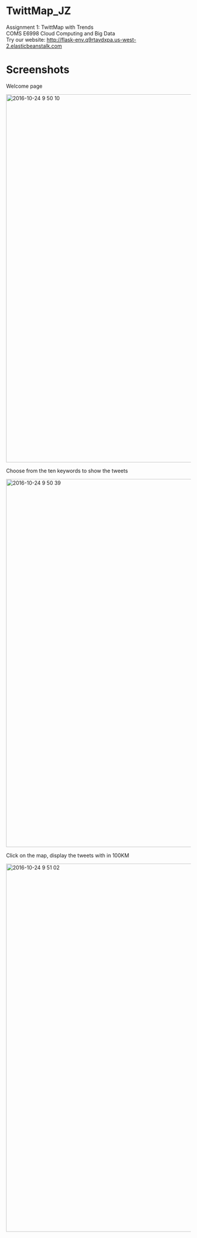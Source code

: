 # TwittMap_JZ
Assignment 1: TwittMap with Trends <br />
COMS E6998 Cloud Computing and Big Data <br />
Try our website: http://flask-env.q9rtavdxpa.us-west-2.elasticbeanstalk.com

# Screenshots
Welcome page

<img width="1000" alt="2016-10-24 9 50 10" src="https://cloud.githubusercontent.com/assets/15256661/19670580/694f0b4c-9a36-11e6-91f0-6aeedd60f5ea.png">

Choose from the ten keywords to show the tweets

<img width="1000" alt="2016-10-24 9 50 39" src="https://cloud.githubusercontent.com/assets/15256661/19670592/a074352a-9a36-11e6-9ac1-eaf54163fe55.png">

Click on the map, display the tweets with in 100KM

<img width="1000" alt="2016-10-24 9 51 02" src="https://cloud.githubusercontent.com/assets/15256661/19670598/aeccacc4-9a36-11e6-8db4-e8743a4cc0a3.png">
